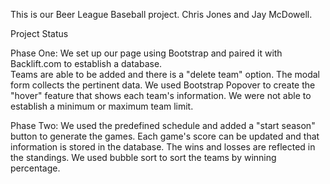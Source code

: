 This is our Beer League Baseball project.  Chris Jones and Jay McDowell.  

Project Status

Phase One:
We set up our page using Bootstrap and paired it with Backlift.com to establish a database.  
Teams are able to be added and there is a "delete team" option.  The modal form collects the pertinent data.  We used Bootstrap Popover to create the "hover" feature that shows each team's information.  We were not able to establish a minimum or maximum team limit.  

Phase Two:
We used the predefined schedule and added a "start season" button to generate the games.  Each game's score can be updated and that information is stored in the database.  The wins and losses are reflected in the standings.  We used bubble sort to sort the teams by winning percentage.

 